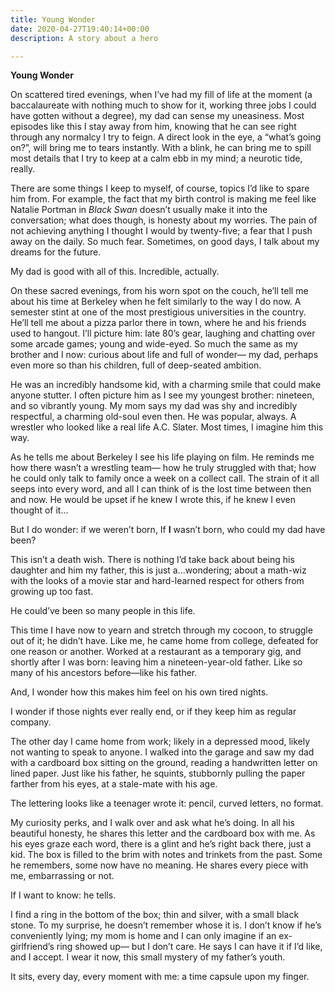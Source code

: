 ```yaml
---
title: Young Wonder
date: 2020-04-27T19:40:14+00:00
description: A story about a hero

---
```

**Young Wonder**

On scattered tired evenings, when I’ve had my fill of life at the moment (a baccalaureate with nothing much to show for it, working three jobs I could have gotten without a degree), my dad can sense my uneasiness. Most episodes like this I stay away from him, knowing that he can see right through any normalcy I try to feign. A direct look in the eye, a “what’s going on?”, will bring me to tears instantly. With a blink, he can bring me to spill most details that I try to keep at a calm ebb in my mind; a neurotic tide, really.

There are some things I keep to myself, of course, topics I’d like to spare him from. For example, the fact that my birth control is making me feel like Natalie Portman in _Black Swan_ doesn’t usually make it into the conversation; what does though, is honesty about my worries. The pain of not achieving anything I thought I would by twenty-five; a fear that I push away on the daily. So much fear. Sometimes, on good days, I talk about my dreams for the future.

My dad is good with all of this. Incredible, actually.

On these sacred evenings, from his worn spot on the couch, he’ll tell me about his time at Berkeley when he felt similarly to the way I do now. A semester stint at one of the most prestigious universities in the country. He’ll tell me about a pizza parlor there in town, where he and his friends used to hangout. I’ll picture him: late 80’s gear, laughing and chatting over some arcade games; young and wide-eyed. So much the same as my brother and I now: curious about life and full of wonder— my dad, perhaps even more so than his children, full of deep-seated ambition.

He was an incredibly handsome kid, with a charming smile that could make anyone stutter. I often picture him as I see my youngest brother: nineteen, and so vibrantly young. My mom says my dad was shy and incredibly respectful, a charming old-soul even then. He was popular, always. A wrestler who looked like a real life A.C. Slater. Most times, I imagine him this way.

As he tells me about Berkeley I see his life playing on film. He reminds me how there wasn’t a wrestling team— how he truly struggled with that; how he could only talk to family once a week on a collect call. The strain of it all seeps into every word, and all I can think of is the lost time between then and now. He would be upset if he knew I wrote this, if he knew I even thought of it…

But I do wonder: if we weren’t born, If **I** wasn’t born, who could my dad have been?

This isn’t a death wish. There is nothing I’d take back about being his daughter and him my father, this is just a...wondering; about a math-wiz with the looks of a movie star and hard-learned respect for others from growing up too fast.

He could’ve been so many people in this life.

This time I have now to yearn and stretch through my cocoon, to struggle out of it; he didn’t have. Like me, he came home from college, defeated for one reason or another. Worked at a restaurant as a temporary gig, and shortly after I was born: leaving him a nineteen-year-old father. Like so many of his ancestors before—like his father.

And, I wonder how this makes him feel on his own tired nights.

I wonder if those nights ever really end, or if they keep him as regular company.

The other day I came home from work; likely in a depressed mood, likely not wanting to speak to anyone. I walked into the garage and saw my dad with a cardboard box sitting on the ground, reading a handwritten letter on lined paper. Just like his father, he squints, stubbornly pulling the paper farther from his eyes, at a stale-mate with his age.

The lettering looks like a teenager wrote it: pencil, curved letters, no format.

My curiosity perks, and I walk over and ask what he’s doing. In all his beautiful honesty, he shares this letter and the cardboard box with me. As his eyes graze each word, there is a glint and he’s right back there, just a kid. The box is filled to the brim with notes and trinkets from the past. Some he remembers, some now have no meaning. He shares every piece with me, embarrassing or not.

If I want to know: he tells.

I find a ring in the bottom of the box; thin and silver, with a small black stone. To my surprise, he doesn’t remember whose it is. I don’t know if he’s conveniently lying; my mom is home and I can only imagine if an ex-girlfriend’s ring showed up— but I don’t care. He says I can have it if I’d like, and I accept. I wear it now, this small mystery of my father’s youth.

It sits, every day, every moment with me: a time capsule upon my finger.